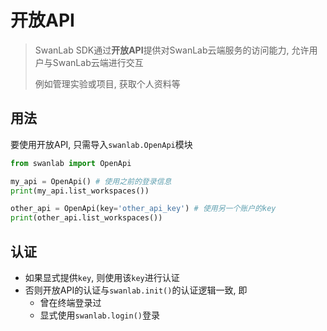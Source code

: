 # 开放API

> SwanLab SDK通过**开放API**提供对SwanLab云端服务的访问能力, 允许用户与SwanLab云端进行交互
> 
> 例如管理实验或项目, 获取个人资料等

## 用法

要使用开放API, 只需导入`swanlab.OpenApi`模块

```python
from swanlab import OpenApi

my_api = OpenApi() # 使用之前的登录信息
print(my_api.list_workspaces())

other_api = OpenApi(key='other_api_key') # 使用另一个账户的key
print(other_api.list_workspaces())
```

## 认证

- 如果显式提供`key`, 则使用该`key`进行认证
- 否则开放API的认证与`swanlab.init()`的认证逻辑一致, 即
  - 曾在终端登录过
  - 显式使用`swanlab.login()`登录
